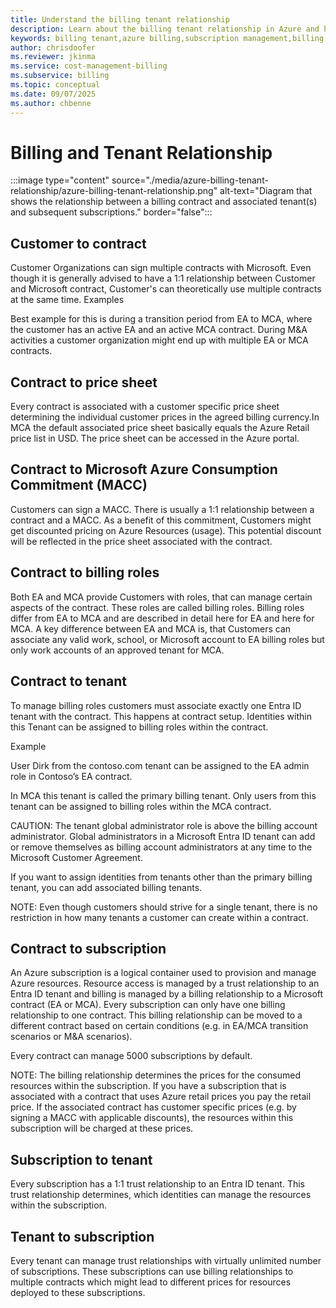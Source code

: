 ```yaml
---
title: Understand the billing tenant relationship
description: Learn about the billing tenant relationship in Azure and how it affects your billing and subscription management.
keywords: billing tenant,azure billing,subscription management,billing relationship
author: chrisdoofer
ms.reviewer: jkinma
ms.service: cost-management-billing
ms.subservice: billing
ms.topic: conceptual
ms.date: 09/07/2025
ms.author: chbenne
---
```


# Billing and Tenant Relationship

:::image type="content" source="./media/azure-billing-tenant-relationship/azure-billing-tenant-relationship.png" alt-text="Diagram that shows the relationship between a billing contract and associated tenant(s) and subsequent subscriptions." border="false":::

## Customer to contract

Customer Organizations can sign multiple contracts with Microsoft. Even though it is generally advised to have a 1:1 relationship between Customer and Microsoft contract, Customer's can theoretically use multiple contracts at the same time.
Examples

Best example for this is during a transition period from EA to MCA, where the customer has an active EA and an active MCA contract. During M&A activities a customer organization might end up with multiple EA or MCA contracts.

## Contract to price sheet

Every contract is associated with a customer specific price sheet determining the individual customer prices in the agreed billing currency.In MCA the default associated price sheet basically equals the Azure Retail price list in USD. The price sheet can be accessed in the Azure portal.

## Contract to Microsoft Azure Consumption Commitment (MACC)

Customers can sign a MACC. There is usually a 1:1 relationship between a contract and a MACC. As a benefit of this commitment, Customers might get discounted pricing on Azure Resources (usage). This potential discount will be reflected in the price sheet associated with the contract.

## Contract to billing roles

Both EA and MCA provide Customers with roles, that can manage certain aspects of the contract. These roles are called billing roles. Billing roles differ from EA to MCA and are described in detail here for EA and here for MCA. A key difference between EA and MCA is, that Customers can associate any valid work, school, or Microsoft account to EA billing roles but only work accounts of an approved tenant for MCA.

## Contract to tenant

To manage billing roles customers must associate exactly one Entra ID tenant with the contract. This happens at contract setup. Identities within this Tenant can be assigned to billing roles within the contract.

Example

User Dirk from the contoso.com tenant can be assigned to the EA admin role in Contoso’s EA contract.

In MCA this tenant is called the primary billing tenant. Only users from this tenant can be assigned to billing roles within the MCA contract.

CAUTION: The tenant global administrator role is above the billing account administrator. Global administrators in a Microsoft Entra ID tenant can add or remove themselves as billing account administrators at any time to the Microsoft Customer Agreement.

If you want to assign identities from tenants other than the primary billing tenant, you can add associated billing tenants.

NOTE: Even though customers should strive for a single tenant, there is no restriction in how many tenants a customer can create within a contract.

## Contract to subscription

An Azure subscription is a logical container used to provision and manage Azure resources. Resource access is managed by a trust relationship to an Entra ID tenant and billing is managed by a billing relationship to a Microsoft contract (EA or MCA). Every subscription can only have one billing relationship to one contract. This billing relationship can be moved to a different contract based on certain conditions (e.g. in EA/MCA transition scenarios or M&A scenarios).

Every contract can manage 5000 subscriptions by default.

NOTE: The billing relationship determines the prices for the consumed resources within the subscription. If you have a subscription that is associated with a contract that uses Azure retail prices you pay the retail price. If the associated contract has customer specific prices (e.g. by signing a MACC with applicable discounts), the resources within this subscription will be charged at these prices.

## Subscription to tenant

Every subscription has a 1:1 trust relationship to an Entra ID tenant. This trust relationship determines, which identities can manage the resources within the subscription.

## Tenant to subscription

Every tenant can manage trust relationships with virtually unlimited number of subscriptions. These subscriptions can use billing relationships to multiple contracts which might lead to different prices for resources deployed to these subscriptions.
